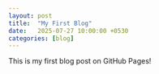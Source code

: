 ```yaml
---
layout: post
title:  "My First Blog"
date:   2025-07-27 10:00:00 +0530
categories: [blog]
---
```


This is my first blog post on GitHub Pages!
